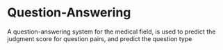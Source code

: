 # Question-Answering
A question-answering system for the medical field, is used to predict the judgment score for question pairs, and predict the question type
